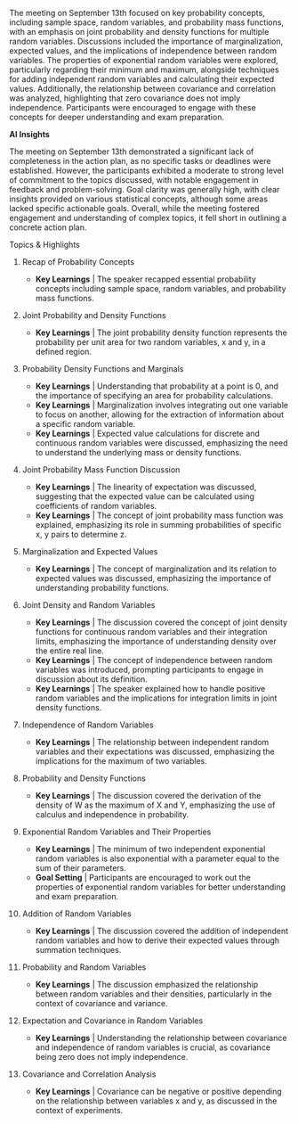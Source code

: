 The meeting on September 13th focused on key probability concepts, including
sample space, random variables, and probability mass functions, with an emphasis
on joint probability and density functions for multiple random variables.
Discussions included the importance of marginalization, expected values, and the
implications of independence between random variables. The properties of
exponential random variables were explored, particularly regarding their minimum
and maximum, alongside techniques for adding independent random variables and
calculating their expected values. Additionally, the relationship between
covariance and correlation was analyzed, highlighting that zero covariance does
not imply independence. Participants were encouraged to engage with these
concepts for deeper understanding and exam preparation.

**AI Insights** 

The meeting on September 13th demonstrated a significant lack of completeness in
the action plan, as no specific tasks or deadlines were established. However,
the participants exhibited a moderate to strong level of commitment to the
topics discussed, with notable engagement in feedback and problem-solving. Goal
clarity was generally high, with clear insights provided on various statistical
concepts, although some areas lacked specific actionable goals. Overall, while
the meeting fostered engagement and understanding of complex topics, it fell
short in outlining a concrete action plan.

Topics & Highlights
 1.  Recap of Probability Concepts
     * **Key Learnings** | The speaker recapped essential probability concepts
       including sample space, random variables, and probability mass functions.
       
 2.  Joint Probability and Density Functions
     * **Key Learnings** | The joint probability density function represents the
       probability per unit area for two random variables, x and y, in a defined
       region.
       
 3.  Probability Density Functions and Marginals
     * **Key Learnings** | Understanding that probability at a point is 0, and the
       importance of specifying an area for probability calculations.
     * **Key Learnings** | Marginalization involves integrating out one variable to
       focus on another, allowing for the extraction of information about a
       specific random variable.
     * **Key Learnings** | Expected value calculations for discrete and continuous
       random variables were discussed, emphasizing the need to understand the
       underlying mass or density functions.
       
 4.  Joint Probability Mass Function Discussion
     * **Key Learnings** | The linearity of expectation was discussed, suggesting
       that the expected value can be calculated using coefficients of random
       variables.
     * **Key Learnings** | The concept of joint probability mass function was
       explained, emphasizing its role in summing probabilities of specific x, y
       pairs to determine z.
       
 5.  Marginalization and Expected Values
     * **Key Learnings** | The concept of marginalization and its relation to
       expected values was discussed, emphasizing the importance of
       understanding probability functions.
       
 6.  Joint Density and Random Variables
     * **Key Learnings** | The discussion covered the concept of joint density
       functions for continuous random variables and their integration limits,
       emphasizing the importance of understanding density over the entire real
       line.
     * **Key Learnings** | The concept of independence between random variables was
       introduced, prompting participants to engage in discussion about its
       definition.
     * **Key Learnings** | The speaker explained how to handle positive random
       variables and the implications for integration limits in joint density
       functions.
       
 7.  Independence of Random Variables
     * **Key Learnings** | The relationship between independent random variables and
       their expectations was discussed, emphasizing the implications for the
       maximum of two variables.
       
 8.  Probability and Density Functions
     * **Key Learnings** | The discussion covered the derivation of the density of W
       as the maximum of X and Y, emphasizing the use of calculus and
       independence in probability.
       
 9.  Exponential Random Variables and Their Properties
     * **Key Learnings** | The minimum of two independent exponential random
       variables is also exponential with a parameter equal to the sum of their
       parameters.
     * **Goal Setting** | Participants are encouraged to work out the properties of
       exponential random variables for better understanding and exam
       preparation.
       
 10. Addition of Random Variables
     * **Key Learnings** | The discussion covered the addition of independent random
       variables and how to derive their expected values through summation
       techniques.
       
 11. Probability and Random Variables
     * **Key Learnings** | The discussion emphasized the relationship between random
       variables and their densities, particularly in the context of covariance
       and variance.
       
 12. Expectation and Covariance in Random Variables
     * **Key Learnings** | Understanding the relationship between covariance and
       independence of random variables is crucial, as covariance being zero
       does not imply independence.
       
 13. Covariance and Correlation Analysis
     * **Key Learnings** | Covariance can be negative or positive depending on the
       relationship between variables x and y, as discussed in the context of
       experiments.
       